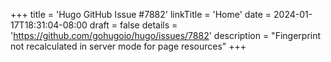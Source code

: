 +++
title = 'Hugo GitHub Issue #7882'
linkTitle = 'Home'
date = 2024-01-17T18:31:04-08:00
draft = false
details = 'https://github.com/gohugoio/hugo/issues/7882'
description = "Fingerprint not recalculated in server mode for page resources"
+++
